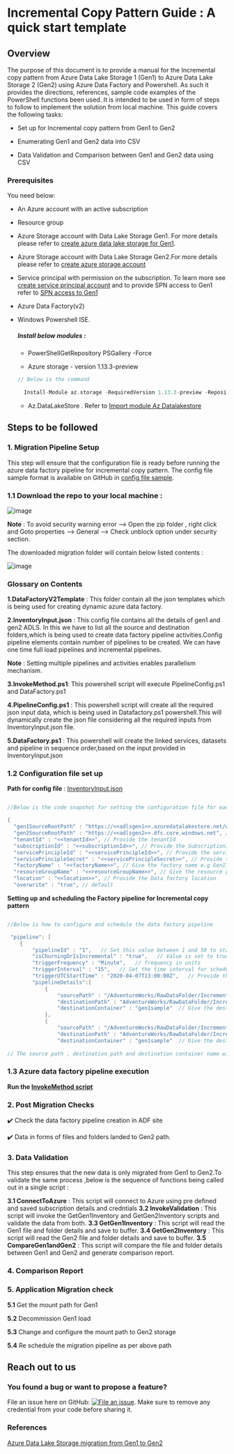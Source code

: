 # Incremental Copy Pattern Guide : A quick start template

## Overview
The purpose of this document is to provide a manual for the Incremental copy pattern from Azure Data Lake Storage 1 (Gen1) to Azure Data Lake Storage 2 (Gen2) using Azure Data Factory and Powershell. As such it provides the directions, references, sample code examples of the PowerShell functions been used. It is intended to be used in form of steps to follow to implement the solution from local machine.
This guide covers the following tasks:

   * Set up for Incremental copy pattern from Gen1 to Gen2 

   * Enumerating Gen1 and Gen2 data into CSV

   * Data Validation and Comparison between Gen1 and Gen2 data using CSV

### Prerequisites 
You need below:

* An Azure account with an active subscription 

* Resource group 

* Azure Storage account with Data Lake Storage Gen1. For more details please refer to [create azure data lake storage for Gen1](https://docs.microsoft.com/en-us/azure/data-lake-store/data-lake-store-get-started-portal).

 * Azure Storage account with Data Lake Storage Gen2.For more details please refer to [create azure storage account](https://docs.microsoft.com/en-us/azure/storage/common/storage-account-create?tabs=azure-portal) 

* Service principal with permission on the subscription. To learn more see [create service principal account](https://docs.microsoft.com/en-us/azure/active-directory/develop/howto-create-service-principal-portal) and to provide SPN access to Gen1 refer to [SPN access to Gen1](https://docs.microsoft.com/en-us/azure/data-lake-store/data-lake-store-service-to-service-authenticate-using-active-directory)

* Azure Data Factory(v2) 

* Windows Powershell ISE.

   ##### Install below modules :
   
   * PowerShellGetRepository PSGallery -Force 

   * Azure storage - version 1.13.3-preview 
   
    ```scala
    // Below is the command   
       
      Install-Module az.storage -RequiredVersion 1.13.3-preview -Repository PSGallery -AllowClobber -AllowPrerelease -Force
   
   ```
    * Az.DataLakeStore . Refer to [Import module Az Datalakestore](https://docs.microsoft.com/en-us/powershell/module/az.datalakestore/import-azdatalakestoreitem?view=azps-3.7.0)

## Steps to be followed

### 1. Migration Pipeline Setup
This step will ensure that the configuration file is ready before running the azure data factory pipeline for incremental copy pattern. 
The config file sample format is available on GitHub in [config file sample](https://github.com/rukmani-msft/adlsgen1togen2migrationsamples/tree/develop/Src/Migration/).

### 1.1 Download the repo to your local machine :
![image](https://user-images.githubusercontent.com/62353482/78593702-e4f54f80-77fb-11ea-8bfb-2ecc8e8ed757.png) 

 **Note** : To avoid security warning error --> Open the zip folder , right click and Goto properties --> General --> Check unblock option under security section.

The downloaded migration folder will contain below listed contents :

![image](https://user-images.githubusercontent.com/62351942/78715961-02491d00-78d3-11ea-89e5-5132cf49898d.png)

### Glossary on Contents 

**1.DataFactoryV2Template** : This folder contain all the json templates which is being used for creating dynamic azure data factory.

**2.InventoryInput.json** : This config file contains all the details of gen1 and gen2 ADLS. In this we have to list all the source and destination folders,which is being used to create data factory pipeline activities.Config pipeline elements contain number of pipelines to be created. We can have one time full load pipelines and incremental pipelines.

**Note** : Setting multiple pipelines and activities enables parallelism mechanism.

**3.InvokeMethod.ps1**: This powershell script will execute PipelineConfig.ps1 and DataFactory.ps1

**4.PipelineConfig.ps1** : This powershell script will create all the required json input data, which is being used in Datafactory.ps1 powershell.This will dynamically create the json file considering all the required inputs from InventoryInput.json file.

**5.DataFactory.ps1** : This powershell will create the linked services, datasets and pipeline in sequence order,based on the input provided in InventoryInput.json

### 1.2 Configuration file set up 

**Path for config file** : [InventoryInput.json](https://github.com/rukmani-msft/adlsgen1togen2migrationsamples/blob/develop/Src/Migration/InventoryInputs.json)

```scala

//Below is the code snapshot for setting the configuration file for each variable

{
  "gen1SourceRootPath" : "https://<<adlsgen1>>.azuredatalakestore.net/webhdfs/v1", // Provide the source Gen1 root path 
  "gen2SourceRootPath" : "https://<<adlsgen2>>.dfs.core.windows.net", // Provide the Gen2 source root path
  "tenantId" : "<<tenantId>>", // Provide the tenantId 
  "subscriptionId" : "<<subscriptionId>>", // Provide the SubscriptionId 
  "servicePrincipleId" : "<<servicePrincipleId>>", // Provide the servicePrincipleId
  "servicePrincipleSecret" : "<<servicePrincipleSecret>>", // Provide the servicePrinciplesecret key 
  "factoryName" : "<<factoryName>>", // Give the factory name e.g Gen1ToGen2DataFactory 
  "resourceGroupName" : "<<resourceGroupName>>", // Give the resource group name 
  "location" : "<<location>>", // Provide the Data factory location 
  "overwrite" : "true", // default 

```

**Setting up and scheduling the Factory pipeline for Incremental copy pattern**

```scala

//Below is how to configure and schedule the data factory pipeline 

 "pipeline": [  
	{
		"pipelineId" : "1",   // Set this value between 1 and 50 to start factory and run in parallel  
		"isChurningOrIsIncremental" : "true",   // Value is set to true for Incremental copy pattern
		"triggerFrequency" : "Minute",   // frequency in units 
		"triggerInterval" : "15",   // Set the time interval for scheduling 
		"triggerUTCStartTime" : "2020-04-07T13:00:00Z",   // Provide the UTC time to start the factory 
		"pipelineDetails":[			
			{			
				"sourcePath" : "/AdventureWorks/RawDataFolder/Increment/FactFinance",  // Give the Gen1 source path for first folder 
				"destinationPath" : "AdventureWorks/RawDataFolder/Increment/FactFinance",   // Give the Gen2 landing path
				"destinationContainer" : "gen1sample"  // Give the destination container name 
			},
			{			
				"sourcePath" : "/AdventureWorks/RawDataFolder/Increment/FactInternetSales",  // Give the Gen1 source path for second folder 
				"destinationPath" : "AdventureWorks/RawDataFolder/Increment/FactInternetSales", // Give the Gen2 landing path 
				"destinationContainer" : "gen1sample"  // Give the destination container name
				
// The source path , destination path and destination container name will be repeated for all Gen1 folders existing in the path

```

### 1.3 Azure data factory pipeline execution 

 **Run the [InvokeMethod script](https://github.com/rukmani-msft/adlsgen1togen2migrationsamples/blob/develop/Src/Migration/InvokeMethod.ps1)**


### 2. Post Migration Checks 

:heavy_check_mark: Check the data factory pipeline creation in ADF site 

:heavy_check_mark: Data in forms of files and folders landed to Gen2 path.

### 3. Data Validation

This step ensures that the new data is only migrated from Gen1 to Gen2.To validate the same process ,below is the sequence of functions being called out in a single script :

 **3.1 ConnectToAzure** : This script will connect to Azure using pre defined and saved subscription details and credntials 
 **3.2 InvokeValidation** : This script will invoke the GetGen1Inventory and GetGen2Inventory scripts and validate the data from both.
 **3.3 GetGen1Inventory** : This script will read the Gen1 file and folder details and save to buffer.
 **3.4 GetGen2Inventory** : This script will read the Gen2 file and folder details and save to buffer.
 **3.5 CompareGen1andGen2** : This script will compare the file and folder details between Gen1 and Gen2 and generate comparison report. 


### 4. Comparison Report


### 5. Application Migration check 

**5.1** Get the mount path for Gen1 

**5.2** Decommission Gen1 load 

**5.3** Change and configure the mount path to Gen2 storage 

**5.4** Re schedule the migration pipeline as per above path 


## Reach out to us

### You found a bug or want to propose a feature?

File an issue here on GitHub: [![File an issue](https://img.shields.io/badge/-Create%20Issue-6cc644.svg?logo=github&maxAge=31557600)](https://github.com/rukmani-msft/adlsgen1togen2migrationsamples/issues/new).
Make sure to remove any credential from your code before sharing it.

### References

[Azure Data Lake Storage migration from Gen1 to Gen2 ](https://docs.microsoft.com/en-us/azure/storage/blobs/data-lake-storage-migrate-gen1-to-gen2)

